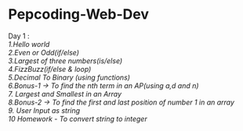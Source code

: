 # Pepcoding-Web-Dev 

Day 1 : </br>*1.Hello world </br>*
        *2.Even or Odd(if/else)</br>*
        *3.Largest of three numbers(is/else)</br>*
        *4.FizzBuzz(if/else & loop)</br>*
        *5.Decimal To Binary (using functions)</br>*
        *6.Bonus-1 -> To find the nth term in an AP(using a,d and n)</br>*
        *7. Largest and Smallest in an Array</br>*
        *8.Bonus-2 -> To find the first and last position of number 1 in an array</br>*
        *9. User Input as string</br>*
        *10 Homework - To convert string to integer </br>*
        
